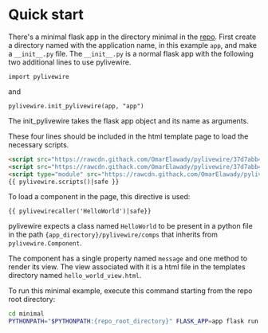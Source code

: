 # Quick start

There's a minimal flask app in the directory minimal in the [repo](https://github.com/OmarElawady/pylivewire/tree/development). First create a directory named with the application name, in this example `app`, and make a `__init__.py` file. The `__init__.py` is a normal flask app with the following two additional lines to use pylivewire.

`import pylivewire`

and

`pylivewire.init_pylivewire(app, "app")`

The init_pylivewire takes the flask app object and its name as arguments.

These four lines should be included in the html template page to load the necessary scripts.

```html
<script src="https://rawcdn.githack.com/OmarElawady/pylivewire/37d7abb4bfab9d84513fe971587910cabd1f24a9/scripts/morphdom-esm.js"></script>
<script src="https://rawcdn.githack.com/OmarElawady/pylivewire/37d7abb4bfab9d84513fe971587910cabd1f24a9/scripts/morphdom-umd.js"></script>
<script type="module" src="https://rawcdn.githack.com/OmarElawady/pylivewire/37d7abb4bfab9d84513fe971587910cabd1f24a9/scripts/pylivewire.js" defer></script>
{{ pylivewire.scripts()|safe }}
```

To load a component in the page, this directive is used:

`{{ pylivewirecaller('HelloWorld')|safe}}`

pylivewire expects a class named `HelloWorld` to be present in a python file in the path `{app_directory}/pylivewire/comps` that inherits from `pylivewire.Component`.

The component has a single property named `message` and one method to render its view. The view associated with it is a html file in the templates directory named `hello_world_view.html`.

To run this minimal example, execute this command starting from the repo root directory:

```bash
cd minimal
PYTHONPATH="$PYTHONPATH:{repo_root_directory}" FLASK_APP=app flask run
```